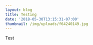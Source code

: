 ```yaml
---
layout: blog
title: Testing
date: '2018-05-30T13:15:31-07:00'
thumbnail: /img/uploads/f64240149.jpg
---
```

Test
